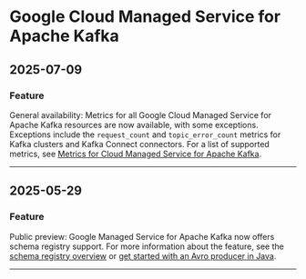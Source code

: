 # Google Cloud Managed Service for Apache Kafka

## 2025-07-09

### Feature

General availability: Metrics for all Google Cloud Managed Service for Apache Kafka resources are now available, with some exceptions. Exceptions include the `request_count` and `topic_error_count` metrics for Kafka clusters and Kafka Connect connectors. For a list of supported metrics, see [Metrics for Cloud Managed Service for Apache Kafka](https://cloud.google.com/monitoring/api/metrics_gcp#gcp-managedkafka).

---
## 2025-05-29

### Feature

Public preview: Google Managed Service for Apache Kafka now offers schema registry support. For more information about the feature, see the [schema registry overview](https://cloud.google.com/managed-service-for-apache-kafka/docs/schema-registry/schema-registry-overview) or [get started with an Avro producer in Java](https://cloud.google.com/managed-service-for-apache-kafka/docs/quickstart-avro).

---
